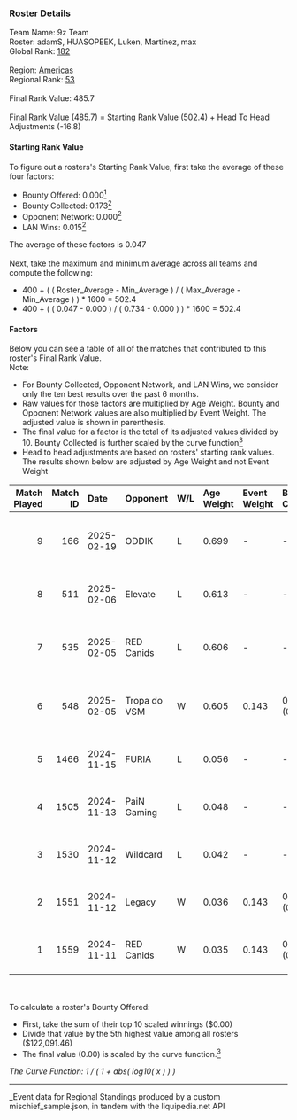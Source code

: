 ### Roster Details<br />
Team Name: 9z Team<br />
Roster: adamS, HUASOPEEK, Luken, Martinez, max<br />
Global Rank: [182](../../standings_global_2025_05_05.md)<br />
<br />
Region: [Americas]( ../../standings_americas_2025_05_05.md)<br />
Regional Rank: [53]( ../../standings_americas_2025_05_05.md)<br />
<br />
Final Rank Value:  485.7<br />
<br />
Final Rank Value (485.7) = Starting Rank Value (502.4) + Head To Head Adjustments (-16.8)<br />

#### Starting Rank Value<br />
To figure out a rosters's Starting Rank Value, first take the average of these four factors:<br />
- Bounty Offered: 0.000[<sup>1</sup>](#table2)
- Bounty Collected: 0.173[<sup>2</sup>](#table1)
- Opponent Network: 0.000[<sup>2</sup>](#table1)
- LAN Wins: 0.015[<sup>2</sup>](#table1)

The average of these factors is 0.047<br />
<br />
Next, take the maximum and minimum average across all teams and compute the following:<br />
- 400 + ( ( Roster_Average - Min_Average ) / ( Max_Average - Min_Average ) ) * 1600 = 502.4
- 400 + ( ( 0.047 - 0.000 ) / ( 0.734 - 0.000 ) ) * 1600 = 502.4


#### Factors<br />
Below you can see a table of all of the matches that contributed to this roster's Final Rank Value.<br />
Note:<br />

- For Bounty Collected, Opponent Network, and LAN Wins, we consider only the ten best results over the past 6 months.
- Raw values for those factors are multiplied by Age Weight. Bounty and Opponent Network values are also multiplied by Event Weight. The adjusted value is shown in parenthesis.
- The final value for a factor is the total of its adjusted values divided by 10. Bounty Collected is further scaled by the curve function[<sup>3</sup>](#curveFunction)
- Head to head adjustments are based on rosters' starting rank values. The results shown below are adjusted by Age Weight and not Event Weight
<span id="table1"></span><br />


| Match Played | Match ID | Date       | Opponent     | W/L | Age Weight | Event Weight | Bounty Collected | Opponent Network | LAN Wins  | H2H Adj. | Roster                                 |
| -: | -: | :- | :- | :- | :- | :- | :- | :- | :- | -: | :- |
|            9 |      166 | 2025-02-19 | ODDIK        | L   | 0.699      | -            | -                | -                | -         |    -3.85 | adamS, HUASOPEEK, Luken, Martinez, max |
|            8 |      511 | 2025-02-06 | Elevate      | L   | 0.613      | -            | -                | -                | -         |   -11.85 | HUASOPEEK, Luken, Martinez, max, yel   |
|            7 |      535 | 2025-02-05 | RED Canids   | L   | 0.606      | -            | -                | -                | -         |    -9.24 | dgt, HUASOPEEK, Luken, Martinez, max   |
|            6 |      548 | 2025-02-05 | Tropa do VSM | W   | 0.605      | 0.143        | 0.000 (0.000)    | 0.000 (0.000)    | 0 (0.000) |     6.73 | dgt, HUASOPEEK, Luken, Martinez, max   |
|            5 |     1466 | 2024-11-15 | FURIA        | L   | 0.056      | -            | -                | -                | -         |    -0.04 | buda, dgt, HUASOPEEK, Martinez, max    |
|            4 |     1505 | 2024-11-13 | PaiN Gaming  | L   | 0.048      | -            | -                | -                | -         |    -0.00 | buda, dgt, HUASOPEEK, Martinez, max    |
|            3 |     1530 | 2024-11-12 | Wildcard     | L   | 0.042      | -            | -                | -                | -         |    -0.02 | buda, dgt, HUASOPEEK, Martinez, max    |
|            2 |     1551 | 2024-11-12 | Legacy       | W   | 0.036      | 0.143        | 0.032 (0.000)    | 0.598 (0.003)    | 1 (0.036) |     0.95 | buda, dgt, HUASOPEEK, Martinez, max    |
|            1 |     1559 | 2024-11-11 | RED Canids   | W   | 0.035      | 0.143        | 0.000 (0.000)    | 0.146 (0.001)    | 1 (0.035) |     0.56 | buda, dgt, HUASOPEEK, Martinez, max    |

<br />
<span id="table2"></span><br />
To calculate a roster's Bounty Offered:<br />

- First, take the sum of their top 10 scaled winnings ($0.00)
- Divide that value by the 5th highest value among all rosters ($122,091.46)
- The final value (0.00) is scaled by the curve function.[<sup>3</sup>](#curveFunction)

<span id="curveFunction"></span>_The Curve Function: 1 / ( 1 + abs( log10( x ) ) )_<br />

---
_Event data for Regional Standings produced by a custom mischief_sample.json, in tandem with the liquipedia.net API<br />
